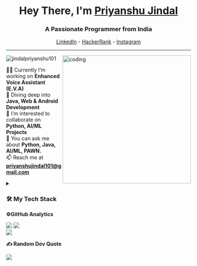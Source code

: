 <h1 align="center">Hey There, I'm <a href="https://instagram.com/jindalpriyanshu">Priyanshu Jindal</a> </h1>
<h3 align="center">A Passionate Programmer from India</h3>

<p align="center">
  <a href="https://www.linkedin.com/in/sanjay-k-v/">LinkedIn</a> - 
  <a href="https://www.hackerrank.com/priyanshu101/">HackerRank</a> -
  <a href="https://instagram.com/jindalpriyanshu">Instagram</a>
</p> 

--------------------------------------------

<img align="right" alt="coding" min-width="300px" max-width="300px" width="350px" src="https://raw.githubusercontent.com/sanjay-kv/sanjay-kv/main/Assets/illustration.png">

<p align="left"> <img src="https://komarev.com/ghpvc/?username=jindalpriyanshu101&label=Profile%20views&color=0e75b6&style=flat" alt="jindalpriyanshu101" /> </p>

🧑‍💻 Currently I’m working on **Enhanced Voice Assistant (E.V.A)** <br>
🌱 Diving deep into **Java, Web & Android Development** <br>
👀 I’m interested to collaborate on **Python, AI/ML Projects** <br>
💬 You can ask me about **Python, Java, AI/ML, PAWN.** <br>
📫 Reach me at **priyanshujindal101@gmail.com** <br>

 
<details>	
 <summary><h3>🛠 My Tech Stack</h3></summary><br>

![C](https://img.shields.io/badge/c-%2300599C.svg?style=for-the-badge&logo=c&logoColor=white) ![C++](https://img.shields.io/badge/c++-%2300599C.svg?style=for-the-badge&logo=c%2B%2B&logoColor=white) ![CSS3](https://img.shields.io/badge/css3-%231572B6.svg?style=for-the-badge&logo=css3&logoColor=white) ![Kotlin](https://img.shields.io/badge/kotlin-%237F52FF.svg?style=for-the-badge&logo=kotlin&logoColor=white) ![JavaScript](https://img.shields.io/badge/javascript-%23323330.svg?style=for-the-badge&logo=javascript&logoColor=%23F7DF1E) ![Java](https://img.shields.io/badge/java-%23ED8B00.svg?style=for-the-badge&logo=openjdk&logoColor=white) ![HTML5](https://img.shields.io/badge/html5-%23E34F26.svg?style=for-the-badge&logo=html5&logoColor=white) ![Markdown](https://img.shields.io/badge/markdown-%23000000.svg?style=for-the-badge&logo=markdown&logoColor=white) ![Lua](https://img.shields.io/badge/lua-%232C2D72.svg?style=for-the-badge&logo=lua&logoColor=white) ![Python](https://img.shields.io/badge/python-3670A0?style=for-the-badge&logo=python&logoColor=ffdd54) ![DigitalOcean](https://img.shields.io/badge/DigitalOcean-%230167ff.svg?style=for-the-badge&logo=digitalOcean&logoColor=white) ![Google Cloud](https://img.shields.io/badge/GoogleCloud-%234285F4.svg?style=for-the-badge&logo=google-cloud&logoColor=white) ![AWS](https://img.shields.io/badge/AWS-%23FF9900.svg?style=for-the-badge&logo=amazon-aws&logoColor=white) ![Vercel](https://img.shields.io/badge/vercel-%23000000.svg?style=for-the-badge&logo=vercel&logoColor=white) ![Oracle](https://img.shields.io/badge/Oracle-F80000?style=for-the-badge&logo=oracle&logoColor=white) ![Bootstrap](https://img.shields.io/badge/bootstrap-%238511FA.svg?style=for-the-badge&logo=bootstrap&logoColor=white) ![Django](https://img.shields.io/badge/django-%23092E20.svg?style=for-the-badge&logo=django&logoColor=white) ![Flask](https://img.shields.io/badge/flask-%23000.svg?style=for-the-badge&logo=flask&logoColor=white) ![NPM](https://img.shields.io/badge/NPM-%23CB3837.svg?style=for-the-badge&logo=npm&logoColor=white) ![MongoDB](https://img.shields.io/badge/MongoDB-%234ea94b.svg?style=for-the-badge&logo=mongodb&logoColor=white) ![MySQL](https://img.shields.io/badge/mysql-4479A1.svg?style=for-the-badge&logo=mysql&logoColor=white) ![SQLite](https://img.shields.io/badge/sqlite-%2307405e.svg?style=for-the-badge&logo=sqlite&logoColor=white) ![Canva](https://img.shields.io/badge/Canva-%2300C4CC.svg?style=for-the-badge&logo=Canva&logoColor=white) ![Figma](https://img.shields.io/badge/figma-%23F24E1E.svg?style=for-the-badge&logo=figma&logoColor=white) ![Pandas](https://img.shields.io/badge/pandas-%23150458.svg?style=for-the-badge&logo=pandas&logoColor=white) ![TensorFlow](https://img.shields.io/badge/TensorFlow-%23FF6F00.svg?style=for-the-badge&logo=TensorFlow&logoColor=white) ![NumPy](https://img.shields.io/badge/numpy-%23013243.svg?style=for-the-badge&logo=numpy&logoColor=white) ![Matplotlib](https://img.shields.io/badge/Matplotlib-%23ffffff.svg?style=for-the-badge&logo=Matplotlib&logoColor=black) ![OpenCV](https://img.shields.io/badge/opencv-%23white.svg?style=for-the-badge&logo=opencv&logoColor=white)

</details>

<!--

<h2 align="left">Connect with me:</h2>
<p align="left">
<a href="https://linkedin.com/in/priyanshuaggarwal" target="blank"><img align="center" src="https://raw.githubusercontent.com/rahuldkjain/github-profile-readme-generator/master/src/images/icons/Social/linked-in-alt.svg" alt="priyanshuaggarwal" height="30" width="40" /></a>
<a href="https://instagram.com/jindalpriyanshu" target="blank"><img align="center" src="https://raw.githubusercontent.com/rahuldkjain/github-profile-readme-generator/master/src/images/icons/Social/instagram.svg" alt="jindalpriyanshu" height="30" width="40" /></a>
<a href="https://www.hackerrank.com/priyanshu101" target="blank"><img align="center" src="https://raw.githubusercontent.com/rahuldkjain/github-profile-readme-generator/master/src/images/icons/Social/hackerrank.svg" alt="priyanshu101" height="30" width="40" /></a>
</p>

-->

 <summary><b>⚙️GitHub Analytics</b></summary>
 
![](https://github-readme-stats.vercel.app/api?username=jindalpriyanshu101&theme=radical&hide_border=false&include_all_commits=true&count_private=true)
![](https://github-readme-streak-stats.herokuapp.com/?user=jindalpriyanshu101&theme=radical&hide_border=false)<br/>
![](https://github-readme-stats.vercel.app/api/top-langs/?username=jindalpriyanshu101&theme=radical&hide_border=false&include_all_commits=true&count_private=true&layout=compact)

<!--### ✍️ Random Dev Quote -->
 <summary><b>✍️ Random Dev Quote</b></summary>
 
![](https://quotes-github-readme.vercel.app/api?type=horizontal&theme=radical)
